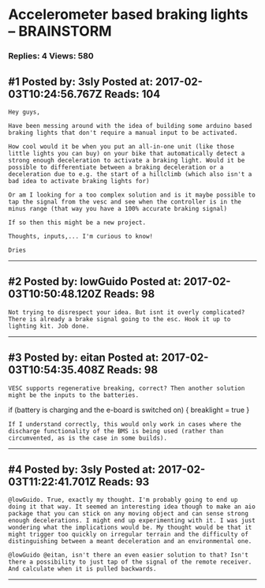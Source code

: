 # Accelerometer based braking lights &ndash; BRAINSTORM

### Replies: 4 Views: 580

## \#1 Posted by: 3sly Posted at: 2017-02-03T10:24:56.767Z Reads: 104

```
Hey guys,

Have been messing around with the idea of building some arduino based braking lights that don't require a manual input to be activated.

How cool would it be when you put an all-in-one unit (like those little lights you can buy) on your bike that automatically detect a strong enough deceleration to activate a braking light. Would it be possible to differentiate between a braking deceleration or a deceleration due to e.g. the start of a hillclimb (which also isn't a bad idea to activate braking lights for)

Or am I looking for a too complex solution and is it maybe possible to tap the signal from the vesc and see when the controller is in the minus range (that way you have a 100% accurate braking signal)

If so then this might be a new project.

Thoughts, inputs,... I'm curious to know!

Dries
```

---
## \#2 Posted by: lowGuido Posted at: 2017-02-03T10:50:48.120Z Reads: 98

```
Not trying to disrespect your idea. But isnt it overly complicated?
There is already a brake signal going to the esc. Hook it up to lighting kit. Job done.
```

---
## \#3 Posted by: eitan Posted at: 2017-02-03T10:54:35.408Z Reads: 98

```
VESC supports regenerative breaking, correct? Then another solution might be the inputs to the batteries. 

```
if (battery is charging and the e-board is switched on) {
 breaklight = true
}
```
If I understand correctly, this would only work in cases where the discharge functionality of the BMS is being used (rather than circumvented, as is the case in some builds).
```

---
## \#4 Posted by: 3sly Posted at: 2017-02-03T11:22:41.701Z Reads: 93

```
@lowGuido. True, exactly my thought. I'm probably going to end up doing it that way. It seemed an interesting idea though to make an aio package that you can stick on any moving object and can sense strong enough decelerations. I might end up experimenting with it. I was just wondering what the implications would be. My thought would be that it might trigger too quickly on irregular terrain and the difficulty of distinguishing between a meant deceleration and an environmental one.

@lowGuido @eitan, isn't there an even easier solution to that? Isn't there a possibility to just tap of the signal of the remote receiver. And calculate when it is pulled backwards.
```

---
